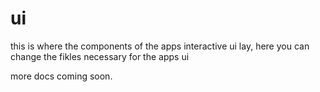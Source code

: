 # ui

this is where the components of the apps interactive ui lay, here you can change the fikles necessary for the apps ui

more docs coming soon.